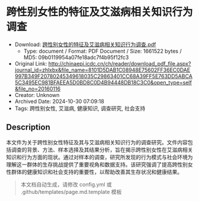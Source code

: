 # 跨性别女性的特征及艾滋病相关知识行为调查

- Download: [跨性别女性的特征及艾滋病相关知识行为调查.pdf](跨性别女性的特征及艾滋病相关知识行为调查.pdf)
    - Type: document / Format: PDF Document / Size: 1661522 bytes / MD5: 09b0119954a07fe18adc7f4b95f12fc3
- Original Link: http://chinaepi.icdc.cn/ch/reader/download_pdf_file.aspx?journal_id=zhlxbx&file_name=8101D5DAB1C08948E75602FF36EC0DAE997B349F20780245349618035C29863401CC68A39FF5E763DD5ABCA5C3495EC981BFAEEA5D0BD8C0D4B94448DB18C3C0&open_type=self&file_no=20160116
- Creator: Unknown
- Archived Date: 2024-10-30 07:09:18
- Tags: 跨性别女性, 艾滋病, 健康知识, 调查研究, 社会支持

## Description

本文件为关于跨性别女性特征及其与艾滋病相关知识行为的调查研究。文件内容包括调查的背景、方法、样本选择及其结果分析，旨在揭示跨性别女性在艾滋病相关知识和行为方面的现状。通过对样本的调查，研究所发现的行为模式与社会环境为理解这一群体的生存挑战提供了重要视角和数据支持。该研究强调了提高跨性别女性群体的健康知识和社会支持的重要性，以帮助改善其生存状况和健康结果。

> 本文档自动生成，请修改 config.yml 或 .github/templates/page.md.template 模板
